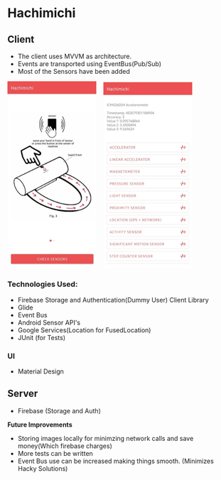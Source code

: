 # Hachimichi


## Client

- The client uses MVVM as architecture.
- Events are transported using EventBus(Pub/Sub)
- Most of the Sensors have been added

<img src="./images/main.jpeg" alt="main" width="200"/> &nbsp;&nbsp; <img src="./images/sensors.jpeg" alt="sensors" width="200"/>

### Technologies Used:
- Firebase Storage and Authentication(Dummy User) Client Library
- Glide
- Event Bus
- Android Sensor API's
- Google Services(Location for FusedLocation)
- JUnit (for Tests)

### UI
- Material Design

## Server
- Firebase (Storage and Auth)

**Future Improvements**
- Storing images locally for minimzing network calls and save money(Which firebase charges)
- More tests can be written
- Event Bus use can be increased making things smooth. (Minimizes Hacky Solutions)

